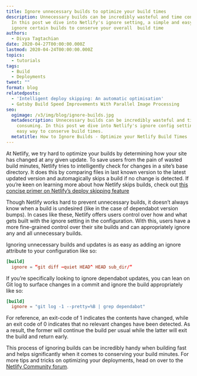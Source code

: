 ```yaml
---
title: Ignore unnecessary builds to optimize your build times
description: Unnecessary builds can be incredibly wasteful and time consuming.
  In this post we dive into Netlify's ignore setting, a simple and easy way to
  ignore certain builds to conserve your overall  build time
authors:
  - Divya Tagtachian
date: 2020-04-27T00:00:00.000Z
lastmod: 2020-04-24T00:00:00.000Z
topics:
  - tutorials
tags:
  - Build
  - Deployments
tweet: ""
format: blog
relatedposts:
  - 'Intelligent deploy skipping: An automatic optimisation'
  - Gatsby Build Speed Improvements With Parallel Image Processing
seo:
  ogimage: /v3/img/blog/ignore-builds.jpg
  metadescription: Unnecessary builds can be incredibly wasteful and time
    consuming. In this post we dive into Netlify's ignore config setting. Check out this simple and
    easy way to conserve build times.
  metatitle: How to Ignore Builds - Optimize your Netlify Build Times
---
```

At Netlify, we try hard to optimize your builds by determining how your site has changed at any given update. To save users from the pain of wasted build minutes, Netlify tries to intelligently check for changes in a site’s base directory. It does this by comparing files in last known version to the latest updated version and automagically skips a build if no change is detected. If you’re keen on learning more about how Netlify skips builds, check out [this concise primer on Netlify’s deploy skipping feature](https://www.netlify.com/blog/2019/10/10/intelligent-deploy-skipping-an-automatic-optimisation/)

Though Netlify works hard to prevent unnecessary builds, it doesn’t always know when a build is undesired (like in the case of dependabot version bumps). In cases like these, Netlify offers users control over how and what gets built with the ignore setting in the configuration. With this, users have a more fine-grained control over their site builds and can appropriately ignore any and all unnecessary builds. 

Ignoring unnecessary builds and updates is as easy as adding an ignore attribute to your configuration like so:

```toml
[build]
  ignore = “git diff —quiet HEAD^ HEAD sub_dir/“
```

If you’re specifically looking to ignore dependabot updates, you can lean on Git log to surface changes in a commit and ignore the build appropriately like so: 

```toml
[build]
  ignore = "git log -1 --pretty=%B | grep dependabot"
```

For reference, an exit-code of 1 indicates the contents have changed, while an exit code of 0 indicates that no relevant changes have been detected. As a result, the former will continue the build per usual while the latter will exit the build and return early.

This process of ignoring builds can be incredibly handy when building fast and helps significantly when it comes to conserving your build minutes. For more tips and tricks on optimizing your deployments, head on over to the [Netlify Community forum](https://community.netlify.com/t/common-issue-how-can-i-optimize-my-netlify-build-time/3907).